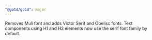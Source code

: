 ```yaml
---
"@go1d/go1d": major
---
```


Removes Muli font and adds Victor Serif and Obelisc fonts. Text components using H1 and H2 elements now use the serif font family by default.
